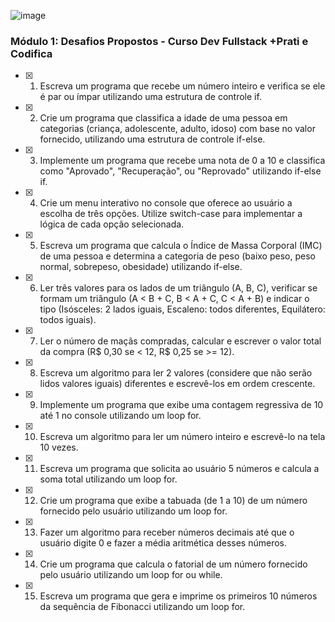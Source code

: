 ![image](https://github.com/user-attachments/assets/ecc46064-7188-4453-b363-b407e7bcef41)

### Módulo 1: Desafios Propostos - Curso Dev Fullstack +Prati e Codifica
- [x] 1. Escreva um programa que recebe um número inteiro e verifica se ele é par ou ímpar utilizando uma estrutura de controle if.
- [x] 2. Crie um programa que classifica a idade de uma pessoa em categorias (criança, adolescente, adulto, idoso) com base no valor fornecido, utilizando uma estrutura de controle if-else.
- [x] 3. Implemente um programa que recebe uma nota de 0 a 10 e classifica como "Aprovado", "Recuperação", ou "Reprovado" utilizando if-else if.
- [x] 4. Crie um menu interativo no console que oferece ao usuário a escolha de três opções. Utilize switch-case para implementar a lógica de cada opção selecionada.
- [x] 5. Escreva um programa que calcula o Índice de Massa Corporal (IMC) de uma pessoa e determina a categoria de peso (baixo peso, peso normal, sobrepeso, obesidade) utilizando if-else.
- [x] 6. Ler três valores para os lados de um triângulo (A, B, C), verificar se formam um triângulo (A < B + C, B < A + C, C < A + B) e indicar o tipo (Isósceles: 2 lados iguais, Escaleno: todos diferentes, Equilátero: todos iguais).
- [x] 7. Ler o número de maçãs compradas, calcular e escrever o valor total da compra (R$ 0,30 se < 12, R$ 0,25 se >= 12).
- [x] 8. Escreva um algoritmo para ler 2 valores (considere que não serão lidos valores iguais) diferentes e escrevê-los em ordem crescente.
- [x] 9. Implemente um programa que exibe uma contagem regressiva de 10 até 1 no console utilizando um loop for.
- [x] 10. Escreva um algoritmo para ler um número inteiro e escrevê-lo na tela 10 vezes.
- [x] 11. Escreva um programa que solicita ao usuário 5 números e calcula a soma total utilizando um loop for.
- [x] 12. Crie um programa que exibe a tabuada (de 1 a 10) de um número fornecido pelo usuário utilizando um loop for.
- [x] 13. Fazer um algoritmo para receber números decimais até que o usuário digite 0 e fazer a média aritmética desses números.
- [x] 14. Crie um programa que calcula o fatorial de um número fornecido pelo usuário utilizando um loop for ou while.
- [x] 15. Escreva um programa que gera e imprime os primeiros 10 números da sequência de Fibonacci utilizando um loop for.
